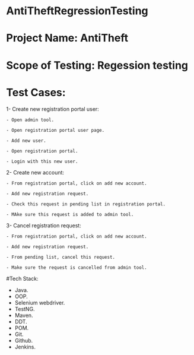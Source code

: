 # AntiTheftRegressionTesting

# Project Name: AntiTheft

# Scope of Testing: Regession testing

# Test Cases:
1- Create new registration portal user:

    - Open admin tool.
    
    - Open registration portal user page.
    
    - Add new user.
    
    - Open registration portal.
    
    - Login with this new user.
    
    
2- Create new account:

    - From registration portal, click on add new account.
    
    - Add new registration request.
    
    - Check this request in pending list in registration portal.
    
    - MAke sure this request is added to admin tool.
    
3- Cancel registration request:

    - From registration portal, click on add new account.
    
    - Add new registration request.
    
    - From pending list, cancel this request.
    
    - Make sure the request is cancelled from admin tool.
    
    

#Tech Stack:
- Java.
- OOP.
- Selenium webdriver.
- TestNG.
- Maven.
- DDT.
- POM.
- Git.
- Github.
- Jenkins.

